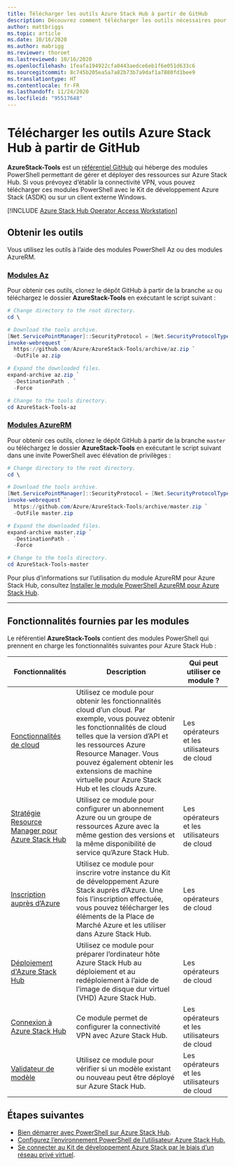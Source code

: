 ```yaml
---
title: Télécharger les outils Azure Stack Hub à partir de GitHub
description: Découvrez comment télécharger les outils nécessaires pour utiliser Azure Stack Hub.
author: mattbriggs
ms.topic: article
ms.date: 10/16/2020
ms.author: mabrigg
ms.reviewer: thoroet
ms.lastreviewed: 10/16/2020
ms.openlocfilehash: 1feafa194922cfa0443aedce6eb1f6e051d633c6
ms.sourcegitcommit: 8c745b205ea5a7a82b73b7a9daf1a7880fd1bee9
ms.translationtype: HT
ms.contentlocale: fr-FR
ms.lasthandoff: 11/24/2020
ms.locfileid: "95517648"
---
```

# <a name="download-azure-stack-hub-tools-from-github"></a>Télécharger les outils Azure Stack Hub à partir de GitHub

**AzureStack-Tools** est un [référentiel GitHub](https://github.com/Azure/AzureStack-Tools) qui héberge des modules PowerShell permettant de gérer et déployer des ressources sur Azure Stack Hub. Si vous prévoyez d’établir la connectivité VPN, vous pouvez télécharger ces modules PowerShell avec le Kit de développement Azure Stack (ASDK) ou sur un client externe Windows. 

[!INCLUDE [Azure Stack Hub Operator Access Workstation](../includes/operator-note-owa.md)]

## <a name="get-the-tools"></a>Obtenir les outils

Vous utilisez les outils à l’aide des modules PowerShell Az ou des modules AzureRM.

### <a name="az-modules"></a>[Modules Az](#tab/az)

Pour obtenir ces outils, clonez le dépôt GitHub à partir de la branche `az` ou téléchargez le dossier **AzureStack-Tools** en exécutant le script suivant :

```powershell
# Change directory to the root directory.
cd \

# Download the tools archive.
[Net.ServicePointManager]::SecurityProtocol = [Net.SecurityProtocolType]::Tls12 
invoke-webrequest `
  https://github.com/Azure/AzureStack-Tools/archive/az.zip `
  -OutFile az.zip

# Expand the downloaded files.
expand-archive az.zip `
  -DestinationPath . `
  -Force

# Change to the tools directory.
cd AzureStack-Tools-az

```
### <a name="azurerm-modules"></a>[Modules AzureRM](#tab/azurerm)

Pour obtenir ces outils, clonez le dépôt GitHub à partir de la branche `master` ou téléchargez le dossier **AzureStack-Tools** en exécutant le script suivant dans une invite PowerShell avec élévation de privilèges :

```powershell
# Change directory to the root directory.
cd \

# Download the tools archive.
[Net.ServicePointManager]::SecurityProtocol = [Net.SecurityProtocolType]::Tls12
invoke-webrequest `
  https://github.com/Azure/AzureStack-Tools/archive/master.zip `
  -OutFile master.zip

# Expand the downloaded files.
expand-archive master.zip `
  -DestinationPath . `
  -Force

# Change to the tools directory.
cd AzureStack-Tools-master

```
Pour plus d’informations sur l’utilisation du module AzureRM pour Azure Stack Hub, consultez [Installer le module PowerShell AzureRM pour Azure Stack Hub](azure-stack-powershell-install.md).

---

## <a name="functionality-provided-by-the-modules"></a>Fonctionnalités fournies par les modules

Le référentiel **AzureStack-Tools** contient des modules PowerShell qui prennent en charge les fonctionnalités suivantes pour Azure Stack Hub :  

| Fonctionnalités | Description | Qui peut utiliser ce module ? |
| --- | --- | --- |
| [Fonctionnalités de cloud](../user/azure-stack-validate-templates.md) | Utilisez ce module pour obtenir les fonctionnalités cloud d’un cloud. Par exemple, vous pouvez obtenir les fonctionnalités de cloud telles que la version d’API et les ressources Azure Resource Manager. Vous pouvez également obtenir les extensions de machine virtuelle pour Azure Stack Hub et les clouds Azure. | Les opérateurs et les utilisateurs de cloud |
| [Stratégie Resource Manager pour Azure Stack Hub](../user/azure-stack-policy-module.md) | Utilisez ce module pour configurer un abonnement Azure ou un groupe de ressources Azure avec la même gestion des versions et la même disponibilité de service qu’Azure Stack Hub. | Les opérateurs et les utilisateurs de cloud |
| [Inscription auprès d’Azure](azure-stack-registration.md ) | Utilisez ce module pour inscrire votre instance du Kit de développement Azure Stack auprès d’Azure. Une fois l’inscription effectuée, vous pouvez télécharger les éléments de la Place de Marché Azure et les utiliser dans Azure Stack Hub. | Les opérateurs de cloud |
| [Déploiement d'Azure Stack Hub](../asdk/asdk-install.md) | Utilisez ce module pour préparer l’ordinateur hôte Azure Stack Hub au déploiement et au redéploiement à l’aide de l’image de disque dur virtuel (VHD) Azure Stack Hub. | Les opérateurs de cloud|
| [Connexion à Azure Stack Hub](azure-stack-powershell-configure-admin.md) | Ce module permet de configurer la connectivité VPN avec Azure Stack Hub. | Les opérateurs et les utilisateurs de cloud |
| [Validateur de modèle](../user/azure-stack-validate-templates.md) | Utilisez ce module pour vérifier si un modèle existant ou nouveau peut être déployé sur Azure Stack Hub. | Les opérateurs et les utilisateurs de cloud|

## <a name="next-steps"></a>Étapes suivantes

- [Bien démarrer avec PowerShell sur Azure Stack Hub](../user/azure-stack-powershell-overview.md).
- [Configurez l’environnement PowerShell de l’utilisateur Azure Stack Hub.](../user/azure-stack-powershell-configure-user.md)
- [Se connecter au Kit de développement Azure Stack par le biais d’un réseau privé virtuel](../asdk/asdk-connect.md).
